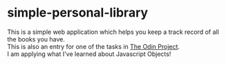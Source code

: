 # simple-personal-library
This is a simple web application which helps you keep a track record of all the books you have.\
This is also an entry for one of the tasks in [The Odin Project](https://github.com/TheOdinProject).\
I am applying what I've learned about Javascript Objects! 

